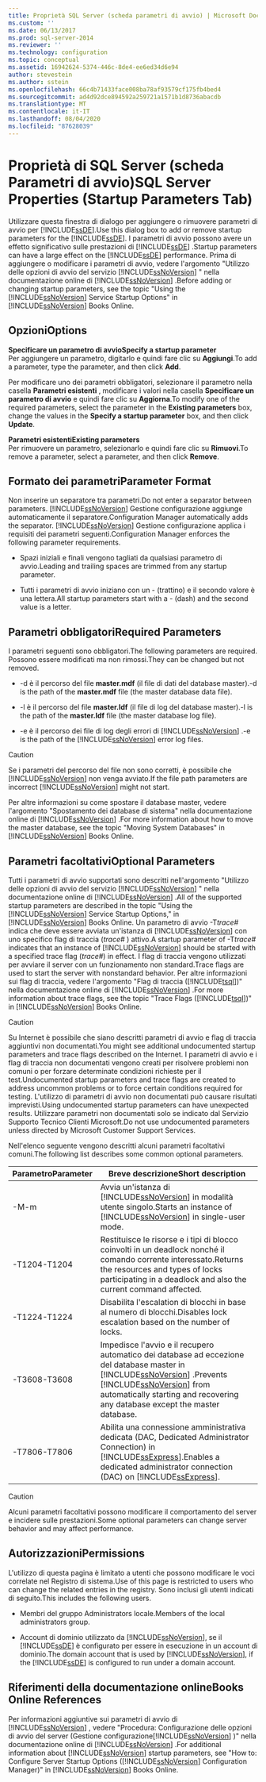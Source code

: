 ```yaml
---
title: Proprietà SQL Server (scheda parametri di avvio) | Microsoft Docs
ms.custom: ''
ms.date: 06/13/2017
ms.prod: sql-server-2014
ms.reviewer: ''
ms.technology: configuration
ms.topic: conceptual
ms.assetid: 16942624-5374-446c-8de4-ee6ed34d6e94
author: stevestein
ms.author: sstein
ms.openlocfilehash: 66c4b71433face008ba78af93579cf175fb4bed4
ms.sourcegitcommit: ad4d92dce894592a259721a1571b1d8736abacdb
ms.translationtype: MT
ms.contentlocale: it-IT
ms.lasthandoff: 08/04/2020
ms.locfileid: "87628039"
---
```

# <a name="sql-server-properties-startup-parameters-tab"></a><span data-ttu-id="1425a-102">Proprietà di SQL Server (scheda Parametri di avvio)</span><span class="sxs-lookup"><span data-stu-id="1425a-102">SQL Server Properties (Startup Parameters Tab)</span></span>
  <span data-ttu-id="1425a-103">Utilizzare questa finestra di dialogo per aggiungere o rimuovere parametri di avvio per [!INCLUDE[ssDE](../../includes/ssde-md.md)].</span><span class="sxs-lookup"><span data-stu-id="1425a-103">Use this dialog box to add or remove startup parameters for the [!INCLUDE[ssDE](../../includes/ssde-md.md)].</span></span> <span data-ttu-id="1425a-104">I parametri di avvio possono avere un effetto significativo sulle prestazioni di [!INCLUDE[ssDE](../../includes/ssde-md.md)] .</span><span class="sxs-lookup"><span data-stu-id="1425a-104">Startup parameters can have a large effect on the [!INCLUDE[ssDE](../../includes/ssde-md.md)] performance.</span></span> <span data-ttu-id="1425a-105">Prima di aggiungere o modificare i parametri di avvio, vedere l'argomento "Utilizzo delle opzioni di avvio del servizio [!INCLUDE[ssNoVersion](../../includes/ssnoversion-md.md)] " nella documentazione online di [!INCLUDE[ssNoVersion](../../includes/ssnoversion-md.md)] .</span><span class="sxs-lookup"><span data-stu-id="1425a-105">Before adding or changing startup parameters, see the topic "Using the [!INCLUDE[ssNoVersion](../../includes/ssnoversion-md.md)] Service Startup Options" in [!INCLUDE[ssNoVersion](../../includes/ssnoversion-md.md)] Books Online.</span></span>  
  
## <a name="options"></a><span data-ttu-id="1425a-106">Opzioni</span><span class="sxs-lookup"><span data-stu-id="1425a-106">Options</span></span>  
 <span data-ttu-id="1425a-107">**Specificare un parametro di avvio**</span><span class="sxs-lookup"><span data-stu-id="1425a-107">**Specify a startup parameter**</span></span>  
 <span data-ttu-id="1425a-108">Per aggiungere un parametro, digitarlo e quindi fare clic su **Aggiungi**.</span><span class="sxs-lookup"><span data-stu-id="1425a-108">To add a parameter, type the parameter, and then click **Add**.</span></span>  
  
 <span data-ttu-id="1425a-109">Per modificare uno dei parametri obbligatori, selezionare il parametro nella casella **Parametri esistenti** , modificare i valori nella casella **Specificare un parametro di avvio** e quindi fare clic su **Aggiorna**.</span><span class="sxs-lookup"><span data-stu-id="1425a-109">To modify one of the required parameters, select the parameter in the **Existing parameters** box, change the values in the **Specify a startup parameter** box, and then click **Update**.</span></span>  
  
 <span data-ttu-id="1425a-110">**Parametri esistenti**</span><span class="sxs-lookup"><span data-stu-id="1425a-110">**Existing parameters**</span></span>  
 <span data-ttu-id="1425a-111">Per rimuovere un parametro, selezionarlo e quindi fare clic su **Rimuovi**.</span><span class="sxs-lookup"><span data-stu-id="1425a-111">To remove a parameter, select a parameter, and then click **Remove**.</span></span>  
  
## <a name="parameter-format"></a><span data-ttu-id="1425a-112">Formato dei parametri</span><span class="sxs-lookup"><span data-stu-id="1425a-112">Parameter Format</span></span>  
 <span data-ttu-id="1425a-113">Non inserire un separatore tra parametri.</span><span class="sxs-lookup"><span data-stu-id="1425a-113">Do not enter a separator between parameters.</span></span> [!INCLUDE[ssNoVersion](../../includes/ssnoversion-md.md)] <span data-ttu-id="1425a-114">Gestione configurazione aggiunge automaticamente il separatore.</span><span class="sxs-lookup"><span data-stu-id="1425a-114">Configuration Manager automatically adds the separator.</span></span> [!INCLUDE[ssNoVersion](../../includes/ssnoversion-md.md)] <span data-ttu-id="1425a-115">Gestione configurazione applica i requisiti dei parametri seguenti.</span><span class="sxs-lookup"><span data-stu-id="1425a-115">Configuration Manager enforces the following parameter requirements.</span></span>  
  
-   <span data-ttu-id="1425a-116">Spazi iniziali e finali vengono tagliati da qualsiasi parametro di avvio.</span><span class="sxs-lookup"><span data-stu-id="1425a-116">Leading and trailing spaces are trimmed from any startup parameter.</span></span>  
  
-   <span data-ttu-id="1425a-117">Tutti i parametri di avvio iniziano con un - (trattino) e il secondo valore è una lettera.</span><span class="sxs-lookup"><span data-stu-id="1425a-117">All startup parameters start with a - (dash) and the second value is a letter.</span></span>  
  
## <a name="required-parameters"></a><span data-ttu-id="1425a-118">Parametri obbligatori</span><span class="sxs-lookup"><span data-stu-id="1425a-118">Required Parameters</span></span>  
 <span data-ttu-id="1425a-119">I parametri seguenti sono obbligatori.</span><span class="sxs-lookup"><span data-stu-id="1425a-119">The following parameters are required.</span></span> <span data-ttu-id="1425a-120">Possono essere modificati ma non rimossi.</span><span class="sxs-lookup"><span data-stu-id="1425a-120">They can be changed but not removed.</span></span>  
  
-   <span data-ttu-id="1425a-121">-d è il percorso del file **master.mdf** (il file di dati del database master).</span><span class="sxs-lookup"><span data-stu-id="1425a-121">-d is the path of the **master.mdf** file (the master database data file).</span></span>  
  
-   <span data-ttu-id="1425a-122">-l è il percorso del file **master.ldf** (il file di log del database master).</span><span class="sxs-lookup"><span data-stu-id="1425a-122">-l is the path of the **master.ldf** file (the master database log file).</span></span>  
  
-   <span data-ttu-id="1425a-123">-e è il percorso dei file di log degli errori di [!INCLUDE[ssNoVersion](../../includes/ssnoversion-md.md)] .</span><span class="sxs-lookup"><span data-stu-id="1425a-123">-e is the path of the [!INCLUDE[ssNoVersion](../../includes/ssnoversion-md.md)] error log files.</span></span>  
  
> [!CAUTION]  
>  <span data-ttu-id="1425a-124">Se i parametri del percorso del file non sono corretti, è possibile che [!INCLUDE[ssNoVersion](../../includes/ssnoversion-md.md)] non venga avviato.</span><span class="sxs-lookup"><span data-stu-id="1425a-124">If the file path parameters are incorrect [!INCLUDE[ssNoVersion](../../includes/ssnoversion-md.md)] might not start.</span></span>  
  
 <span data-ttu-id="1425a-125">Per altre informazioni su come spostare il database master, vedere l'argomento "Spostamento dei database di sistema" nella documentazione online di [!INCLUDE[ssNoVersion](../../includes/ssnoversion-md.md)] .</span><span class="sxs-lookup"><span data-stu-id="1425a-125">For more information about how to move the master database, see the topic "Moving System Databases" in [!INCLUDE[ssNoVersion](../../includes/ssnoversion-md.md)] Books Online.</span></span>  
  
## <a name="optional-parameters"></a><span data-ttu-id="1425a-126">Parametri facoltativi</span><span class="sxs-lookup"><span data-stu-id="1425a-126">Optional Parameters</span></span>  
 <span data-ttu-id="1425a-127">Tutti i parametri di avvio supportati sono descritti nell'argomento "Utilizzo delle opzioni di avvio del servizio [!INCLUDE[ssNoVersion](../../includes/ssnoversion-md.md)] " nella documentazione online di [!INCLUDE[ssNoVersion](../../includes/ssnoversion-md.md)] .</span><span class="sxs-lookup"><span data-stu-id="1425a-127">All of the supported startup parameters are described in the topic "Using the [!INCLUDE[ssNoVersion](../../includes/ssnoversion-md.md)] Service Startup Options," in [!INCLUDE[ssNoVersion](../../includes/ssnoversion-md.md)] Books Online.</span></span> <span data-ttu-id="1425a-128">Un parametro di avvio -T*trace#* indica che deve essere avviata un'istanza di [!INCLUDE[ssNoVersion](../../includes/ssnoversion-md.md)] con uno specifico flag di traccia (*trace#* ) attivo.</span><span class="sxs-lookup"><span data-stu-id="1425a-128">A startup parameter of -T*trace#* indicates that an instance of [!INCLUDE[ssNoVersion](../../includes/ssnoversion-md.md)] should be started with a specified trace flag (*trace#*) in effect.</span></span> <span data-ttu-id="1425a-129">I flag di traccia vengono utilizzati per avviare il server con un funzionamento non standard.</span><span class="sxs-lookup"><span data-stu-id="1425a-129">Trace flags are used to start the server with nonstandard behavior.</span></span> <span data-ttu-id="1425a-130">Per altre informazioni sui flag di traccia, vedere l'argomento "Flag di traccia ([!INCLUDE[tsql](../../includes/tsql-md.md)])" nella documentazione online di [!INCLUDE[ssNoVersion](../../includes/ssnoversion-md.md)] .</span><span class="sxs-lookup"><span data-stu-id="1425a-130">For more information about trace flags, see the topic "Trace Flags ([!INCLUDE[tsql](../../includes/tsql-md.md)])" in [!INCLUDE[ssNoVersion](../../includes/ssnoversion-md.md)] Books Online.</span></span>  
  
> [!CAUTION]  
>  <span data-ttu-id="1425a-131">Su Internet è possibile che siano descritti parametri di avvio e flag di traccia aggiuntivi non documentati.</span><span class="sxs-lookup"><span data-stu-id="1425a-131">You might see additional undocumented startup parameters and trace flags described on the Internet.</span></span> <span data-ttu-id="1425a-132">I parametri di avvio e i flag di traccia non documentati vengono creati per risolvere problemi non comuni o per forzare determinate condizioni richieste per il test.</span><span class="sxs-lookup"><span data-stu-id="1425a-132">Undocumented startup parameters and trace flags are created to address uncommon problems or to force certain conditions required for testing.</span></span> <span data-ttu-id="1425a-133">L'utilizzo di parametri di avvio non documentati può causare risultati imprevisti.</span><span class="sxs-lookup"><span data-stu-id="1425a-133">Using undocumented startup parameters can have unexpected results.</span></span> <span data-ttu-id="1425a-134">Utilizzare parametri non documentati solo se indicato dal Servizio Supporto Tecnico Clienti Microsoft.</span><span class="sxs-lookup"><span data-stu-id="1425a-134">Do not use undocumented parameters unless directed by Microsoft Customer Support Services.</span></span>  
  
 <span data-ttu-id="1425a-135">Nell'elenco seguente vengono descritti alcuni parametri facoltativi comuni.</span><span class="sxs-lookup"><span data-stu-id="1425a-135">The following list describes some common optional parameters.</span></span>  
  
|<span data-ttu-id="1425a-136">Parametro</span><span class="sxs-lookup"><span data-stu-id="1425a-136">Parameter</span></span>|<span data-ttu-id="1425a-137">Breve descrizione</span><span class="sxs-lookup"><span data-stu-id="1425a-137">Short description</span></span>|  
|---------------|-----------------------|  
|<span data-ttu-id="1425a-138">-M</span><span class="sxs-lookup"><span data-stu-id="1425a-138">-m</span></span>|<span data-ttu-id="1425a-139">Avvia un'istanza di [!INCLUDE[ssNoVersion](../../includes/ssnoversion-md.md)] in modalità utente singolo.</span><span class="sxs-lookup"><span data-stu-id="1425a-139">Starts an instance of [!INCLUDE[ssNoVersion](../../includes/ssnoversion-md.md)] in single-user mode.</span></span>|  
|<span data-ttu-id="1425a-140">-T1204</span><span class="sxs-lookup"><span data-stu-id="1425a-140">-T1204</span></span>|<span data-ttu-id="1425a-141">Restituisce le risorse e i tipi di blocco coinvolti in un deadlock nonché il comando corrente interessato.</span><span class="sxs-lookup"><span data-stu-id="1425a-141">Returns the resources and types of locks participating in a deadlock and also the current command affected.</span></span>|  
|<span data-ttu-id="1425a-142">-T1224</span><span class="sxs-lookup"><span data-stu-id="1425a-142">-T1224</span></span>|<span data-ttu-id="1425a-143">Disabilita l'escalation di blocchi in base al numero di blocchi.</span><span class="sxs-lookup"><span data-stu-id="1425a-143">Disables lock escalation based on the number of locks.</span></span>|  
|<span data-ttu-id="1425a-144">-T3608</span><span class="sxs-lookup"><span data-stu-id="1425a-144">-T3608</span></span>|<span data-ttu-id="1425a-145">Impedisce l'avvio e il recupero automatico dei database ad eccezione del database master in [!INCLUDE[ssNoVersion](../../includes/ssnoversion-md.md)] .</span><span class="sxs-lookup"><span data-stu-id="1425a-145">Prevents [!INCLUDE[ssNoVersion](../../includes/ssnoversion-md.md)] from automatically starting and recovering any database except the master database.</span></span>|  
|<span data-ttu-id="1425a-146">-T7806</span><span class="sxs-lookup"><span data-stu-id="1425a-146">-T7806</span></span>|<span data-ttu-id="1425a-147">Abilita una connessione amministrativa dedicata (DAC, Dedicated Administrator Connection) in [!INCLUDE[ssExpress](../../includes/ssexpress-md.md)].</span><span class="sxs-lookup"><span data-stu-id="1425a-147">Enables a dedicated administrator connection (DAC) on [!INCLUDE[ssExpress](../../includes/ssexpress-md.md)].</span></span>|  
  
> [!CAUTION]  
>  <span data-ttu-id="1425a-148">Alcuni parametri facoltativi possono modificare il comportamento del server e incidere sulle prestazioni.</span><span class="sxs-lookup"><span data-stu-id="1425a-148">Some optional parameters can change server behavior and may affect performance.</span></span>  
  
## <a name="permissions"></a><span data-ttu-id="1425a-149">Autorizzazioni</span><span class="sxs-lookup"><span data-stu-id="1425a-149">Permissions</span></span>  
 <span data-ttu-id="1425a-150">L'utilizzo di questa pagina è limitato a utenti che possono modificare le voci correlate nel Registro di sistema.</span><span class="sxs-lookup"><span data-stu-id="1425a-150">Use of this page is restricted to users who can change the related entries in the registry.</span></span> <span data-ttu-id="1425a-151">Sono inclusi gli utenti indicati di seguito.</span><span class="sxs-lookup"><span data-stu-id="1425a-151">This includes the following users.</span></span>  
  
-   <span data-ttu-id="1425a-152">Membri del gruppo Administrators locale.</span><span class="sxs-lookup"><span data-stu-id="1425a-152">Members of the local administrators group.</span></span>  
  
-   <span data-ttu-id="1425a-153">Account di dominio utilizzato da [!INCLUDE[ssNoVersion](../../includes/ssnoversion-md.md)], se il [!INCLUDE[ssDE](../../includes/ssde-md.md)] è configurato per essere in esecuzione in un account di dominio.</span><span class="sxs-lookup"><span data-stu-id="1425a-153">The domain account that is used by [!INCLUDE[ssNoVersion](../../includes/ssnoversion-md.md)], if the [!INCLUDE[ssDE](../../includes/ssde-md.md)] is configured to run under a domain account.</span></span>  
  
## <a name="books-online-references"></a><span data-ttu-id="1425a-154">Riferimenti della documentazione online</span><span class="sxs-lookup"><span data-stu-id="1425a-154">Books Online References</span></span>  
 <span data-ttu-id="1425a-155">Per informazioni aggiuntive sui parametri di avvio di [!INCLUDE[ssNoVersion](../../includes/ssnoversion-md.md)] , vedere "Procedura: Configurazione delle opzioni di avvio del server (Gestione configurazione[!INCLUDE[ssNoVersion](../../includes/ssnoversion-md.md)] )" nella documentazione online di [!INCLUDE[ssNoVersion](../../includes/ssnoversion-md.md)] .</span><span class="sxs-lookup"><span data-stu-id="1425a-155">For additional information about [!INCLUDE[ssNoVersion](../../includes/ssnoversion-md.md)] startup parameters, see "How to: Configure Server Startup Options ([!INCLUDE[ssNoVersion](../../includes/ssnoversion-md.md)] Configuration Manager)" in [!INCLUDE[ssNoVersion](../../includes/ssnoversion-md.md)] Books Online.</span></span>  
  
  
